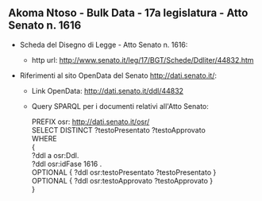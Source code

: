 ## Akoma Ntoso - Bulk Data - 17a legislatura - Atto Senato n. 1616 ##

* Scheda del Disegno di Legge - Atto Senato n. 1616:
	* http url: http://www.senato.it/leg/17/BGT/Schede/Ddliter/44832.htm

* Riferimenti al sito OpenData del Senato http://dati.senato.it/:
	* Link OpenData: http://dati.senato.it/ddl/44832
	* Query SPARQL per i documenti relativi all'Atto Senato:

        PREFIX osr: <http://dati.senato.it/osr/>  
		SELECT DISTINCT ?testoPresentato ?testoApprovato  
		WHERE  
		{  
		    ?ddl a osr:Ddl.  
		    ?ddl osr:idFase 1616 .  
		    OPTIONAL { ?ddl osr:testoPresentato ?testoPresentato }  
		    OPTIONAL { ?ddl osr:testoApprovato ?testoApprovato }  
		}
		